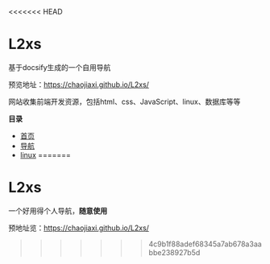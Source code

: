 <<<<<<< HEAD
<!--
 * @Author: llxs
 * @Date: 2022-02-22 09:38:40
 * @LastEditors: llxs
 * @LastEditTime: 2022-02-22 09:39:26
 * @Description: 
 * @custom_string_llxs_copyright: Copyright by llxs, All Rights Reserved. 
-->
# L2xs
基于docsify生成的一个自用导航

预览地址：https://chaojiaxi.github.io/L2xs/

网站收集前端开发资源，包括html、css、JavaScript、linux、数据库等等

**目录**

- [首页](https://github.com/chaojiaxi/L2xs/tree/master/docs)
- [导航](https://github.com/chaojiaxi/L2xs/tree/master/docs/nav-coding)
- [linux](https://github.com/chaojiaxi/L2xs/tree/master/docs/blog/Linux)
=======
# L2xs
一个好用得个人导航，**随意使用**

预地址览：https://chaojiaxi.github.io/L2xs/
>>>>>>> 4c9b1f88adef68345a7ab678a3aabbe238927b5d
